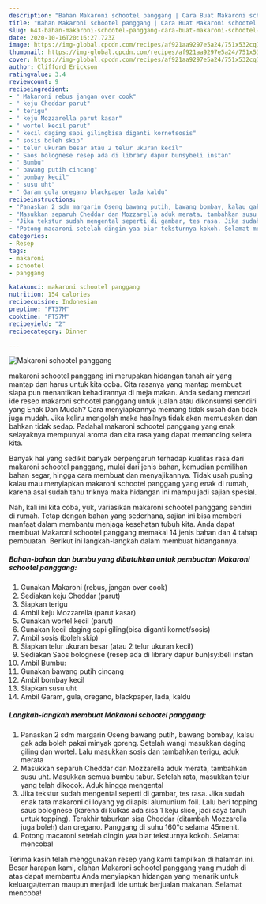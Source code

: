 ```yaml
---
description: "Bahan Makaroni schootel panggang | Cara Buat Makaroni schootel panggang Yang Enak Dan Mudah"
title: "Bahan Makaroni schootel panggang | Cara Buat Makaroni schootel panggang Yang Enak Dan Mudah"
slug: 643-bahan-makaroni-schootel-panggang-cara-buat-makaroni-schootel-panggang-yang-enak-dan-mudah
date: 2020-10-16T20:16:27.723Z
image: https://img-global.cpcdn.com/recipes/af921aa9297e5a24/751x532cq70/makaroni-schootel-panggang-foto-resep-utama.jpg
thumbnail: https://img-global.cpcdn.com/recipes/af921aa9297e5a24/751x532cq70/makaroni-schootel-panggang-foto-resep-utama.jpg
cover: https://img-global.cpcdn.com/recipes/af921aa9297e5a24/751x532cq70/makaroni-schootel-panggang-foto-resep-utama.jpg
author: Clifford Erickson
ratingvalue: 3.4
reviewcount: 9
recipeingredient:
- " Makaroni rebus jangan over cook"
- " keju Cheddar parut"
- " terigu"
- " keju Mozzarella parut kasar"
- " wortel kecil parut"
- " kecil daging sapi gilingbisa diganti kornetsosis"
- " sosis boleh skip"
- " telur ukuran besar atau 2 telur ukuran kecil"
- " Saos bolognese resep ada di library dapur bunsybeli instan"
- " Bumbu"
- " bawang putih cincang"
- " bombay kecil"
- " susu uht"
- " Garam gula oregano blackpaper lada kaldu"
recipeinstructions:
- "Panaskan 2 sdm margarin Oseng bawang putih, bawang bombay, kalau gak ada boleh pakai minyak goreng. Setelah wangi masukkan daging giling dan wortel. Lalu masukkan sosis dan tambahkan terigu, aduk merata"
- "Masukkan separuh Cheddar dan Mozzarella aduk merata, tambahkan susu uht. Masukkan semua bumbu tabur. Setelah rata, masukkan telur yang telah dikocok. Aduk hingga mengental"
- "Jika tekstur sudah mengental seperti di gambar, tes rasa. Jika sudah enak tata makaroni di loyang yg dilapisi alumunium foil. Lalu beri topping saus bolognese (karena di kulkas ada sisa 1 keju slice, jadi saya taruh untuk topping). Terakhir taburkan sisa Cheddar (ditambah Mozzarella juga boleh) dan oregano. Panggang di suhu 160°c selama 45menit."
- "Potong macaroni setelah dingin yaa biar teksturnya kokoh. Selamat mencoba!"
categories:
- Resep
tags:
- makaroni
- schootel
- panggang

katakunci: makaroni schootel panggang 
nutrition: 154 calories
recipecuisine: Indonesian
preptime: "PT37M"
cooktime: "PT57M"
recipeyield: "2"
recipecategory: Dinner

---
```



![Makaroni schootel panggang](https://img-global.cpcdn.com/recipes/af921aa9297e5a24/751x532cq70/makaroni-schootel-panggang-foto-resep-utama.jpg)


makaroni schootel panggang ini merupakan hidangan tanah air yang mantap dan harus untuk kita coba. Cita rasanya yang mantap membuat siapa pun menantikan kehadirannya di meja makan.
Anda sedang mencari ide resep makaroni schootel panggang untuk jualan atau dikonsumsi sendiri yang Enak Dan Mudah? Cara menyiapkannya memang tidak susah dan tidak juga mudah. Jika keliru mengolah maka hasilnya tidak akan memuaskan dan bahkan tidak sedap. Padahal makaroni schootel panggang yang enak selayaknya mempunyai aroma dan cita rasa yang dapat memancing selera kita.

Banyak hal yang sedikit banyak berpengaruh terhadap kualitas rasa dari makaroni schootel panggang, mulai dari jenis bahan, kemudian pemilihan bahan segar, hingga cara membuat dan menyajikannya. Tidak usah pusing kalau mau menyiapkan makaroni schootel panggang yang enak di rumah, karena asal sudah tahu triknya maka hidangan ini mampu jadi sajian spesial.




Nah, kali ini kita coba, yuk, variasikan makaroni schootel panggang sendiri di rumah. Tetap dengan bahan yang sederhana, sajian ini bisa memberi manfaat dalam membantu menjaga kesehatan tubuh kita. Anda dapat membuat Makaroni schootel panggang memakai 14 jenis bahan dan 4 tahap pembuatan. Berikut ini langkah-langkah dalam membuat hidangannya.

<!--inarticleads1-->

##### Bahan-bahan dan bumbu yang dibutuhkan untuk pembuatan Makaroni schootel panggang:

1. Gunakan  Makaroni (rebus, jangan over cook)
1. Sediakan  keju Cheddar (parut)
1. Siapkan  terigu
1. Ambil  keju Mozzarella (parut kasar)
1. Gunakan  wortel kecil (parut)
1. Gunakan  kecil daging sapi giling(bisa diganti kornet/sosis)
1. Ambil  sosis (boleh skip)
1. Siapkan  telur ukuran besar (atau 2 telur ukuran kecil)
1. Sediakan  Saos bolognese (resep ada di library dapur bun)sy:beli instan
1. Ambil  Bumbu:
1. Gunakan  bawang putih cincang
1. Ambil  bombay kecil
1. Siapkan  susu uht
1. Ambil  Garam, gula, oregano, blackpaper, lada, kaldu




<!--inarticleads2-->

##### Langkah-langkah membuat Makaroni schootel panggang:

1. Panaskan 2 sdm margarin Oseng bawang putih, bawang bombay, kalau gak ada boleh pakai minyak goreng. Setelah wangi masukkan daging giling dan wortel. Lalu masukkan sosis dan tambahkan terigu, aduk merata
1. Masukkan separuh Cheddar dan Mozzarella aduk merata, tambahkan susu uht. Masukkan semua bumbu tabur. Setelah rata, masukkan telur yang telah dikocok. Aduk hingga mengental
1. Jika tekstur sudah mengental seperti di gambar, tes rasa. Jika sudah enak tata makaroni di loyang yg dilapisi alumunium foil. Lalu beri topping saus bolognese (karena di kulkas ada sisa 1 keju slice, jadi saya taruh untuk topping). Terakhir taburkan sisa Cheddar (ditambah Mozzarella juga boleh) dan oregano. Panggang di suhu 160°c selama 45menit.
1. Potong macaroni setelah dingin yaa biar teksturnya kokoh. Selamat mencoba!




Terima kasih telah menggunakan resep yang kami tampilkan di halaman ini. Besar harapan kami, olahan Makaroni schootel panggang yang mudah di atas dapat membantu Anda menyiapkan hidangan yang menarik untuk keluarga/teman maupun menjadi ide untuk berjualan makanan. Selamat mencoba!
